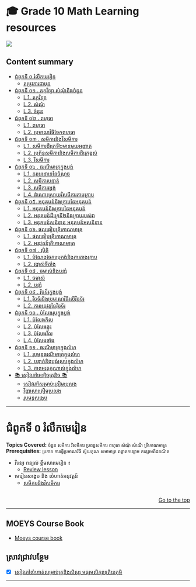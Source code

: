 # 🎓 Grade 10 Math Learning resources
![](https://komarev.com/ghpvc/?username=High-School-Maths&color=brightgreen&label=VISITORS)

## Content summary

* [ជំពូកទី ០\.រំលឹកមេរៀន](#ជំពូកទី-០-រំលឹកមេរៀន)
    * [តម្រូវការជាមុន](#ជំពូកទី-០-រំលឹកមេរៀន)
* [ជំពូកទី ០១ \. តក្តវិទ្យា​​​ សំណុំនិងចំនួន](#)
    * [L.1\. តក្កវិទ្យា](#)
    * [L.2\. សំណុំ](#)
    * [L.3\. ចំនួន](#)
* [ជំពូកទី ០២ \. ពហុធា](#) 
    * [L.1\. ពហុធា](#)
    * [L.2\. ប្រមាណវិធីចែកពហុធា](#)
* [ជំពូកទី ០៣ \. សមីការនិងវិសមីការ](#) 
    * [L.1\. សមីការដឺក្រេទី២មាន​មួយអញ្ញាត](#)
    * [L.2\. ប្រព័ន្ធសមីការនិងសមីការដឺក្រេខ្ពស់](#)
    * [L.3\. វិសមីការ](#)
* [ជំពូកទី ០៤ \. ធរណីមាត្រក្នុងប្លង់](#) 
    * [L.1\. កូរអរដោនេនៃចំណុច](#)
    * [L.2\. សមីការបន្ទាត់](#)
    * [L.3\. សមីការរង្វង់](#)
    * [L.4\. ដំណោះស្រាយវិសមីការតាមក្រាប](#)
* [ជំពូកទី ០៥\. អនុគមន៍និងក្រាបនៃអនុគមន៍](#)
    * [L.1\. អនុគមន៍និងក្រាបនៃអនុគមន៍](#)
    * [L.2\. អនុគមន៍ដឺក្រេទី២និងក្រាបរបស់វា](#)
    * [L.3\. អនុកមន៍សនិទាន​​​ អនុគមន៍អសនិទាន](#)
* [ជំពូកទី ០៦\. ផលធៀបត្រីកោណមាត្រ](#)
    * [L.1\. ផលធៀបត្រីកោណមាត្រ](#)
    * [L.2\. អនុវត្តន៍ត្រីកោណមាត្រ](#)
* [ជំពូកទី ០៧ \. ស្ថិតិ](#) 
    * [L.1\. បំណែងចែកប្រេកង់និងការតាងក្រាប](#)
    * [L.2\. រង្វាស់ទីតាំង](#)
* [ជំពូកទី ០៨ \. ចម្លាស់និងបន្សំ](#) 
    * [L.1\. ចម្លាស់](#)
    * [L.2\. បន្សំ](#)
* [ជំពូកទី ០៩ \. វុិចទ៏រក្នុងប្លង់](#) 
    * [L.1\. វុិចទ័រនិងប្រមាណវិធីលើវុិចទ័រ](#)
    * [L.2\. ការអនុវត្តនៃវុិចទ័រ](#)
* [ជំពូកទី ១០ \. បំលែងរូបក្នុងប្លង់](#) 
    * [L.1\. បំលែងកិល](#)
    * [L.2\. បំលែងឆ្លុះ](#)
    * [L.3\. បំលែងវិល](#)
    * [L.4\. បំលែងចាំង](#)
* [ជំពូកទី ១១ \. ធរណីមាត្រក្នុងលំហ](#) 
    * [L.1\. រូបមន្តធរណីមាត្រក្នុងលំហ](#)
    * [L.2\. បន្ទាត់និងប្លង់ស្របក្នុងលំហ](#)
    * [L.3\. ភាពអរតូកូណាល់ក្នុងលំហ](#)          
* [📚 សៀវភៅអេឡិចត្រូនិច 📚](#ebook)
    * [សៀវភៅសម្រាប់ត្រៀមប្រលង]()
    * [វិញ្ញាសាត្រៀមប្រលង]()
    * [រូបមន្តសង្ខេប]()
      
-----

# ជំពូកទី ០ រំលឹកមេរៀន
**Topics Covered:** `ចំនួន` `សមីការ` `វិសមីការ` `ប្រពន្ធសមីការ` `ពហុធា` `សំណុំ` `សំណើ` `ត្រីកោណមាត្រ` <br>
**Prerequisites:** `ប្រភាគ` `ការធ្វើប្រមាណវិធី` `ស្វ័យគុណ` `សមាមាត្រ` `ពន្លាតកន្សោម` `កន្សោមពីជគណិត`
- វីដេអូ ពន្យល់ ខ្លឹមសារមេរៀន ៖
	* [Review lesson](https://docs.google.com/document/d/10T0v0OB4hnzT_hSMm3pzdDiz4nO31YpdavvqLTr8BzQ/edit)
- មេរៀនសង្ខេប និង លំហាត់អនុវត្តន៍
	* [សមីការនិងវិសមីការ](https://drive.google.com/file/d/1TUSRkVi_Un8xXXxXXQcBrzPrcbx-ZEm9/view?usp=share_link)
##
<div align="right">
	
[Go to the top](#Content-summary)
	
</div>

-----

## MOEYS Course Book
   * [Moeys course book](https://drive.google.com/drive/folders/10H3RfRpm1moUw9n3Q1rEwR1frC9rotlv?usp=sharing)

## ស្រាវជ្រាវបន្ថែម
   - [x]  [សៀវភៅលំហាត់សម្រាប់គ្រូនិងសិស្ស មធ្យមសិក្សាទុតិយភូមិ](https://drive.google.com/file/d/1_D0rKYarZx0re1fysvCf7ICSnLhKClJA/view?usp=sharing)

------
